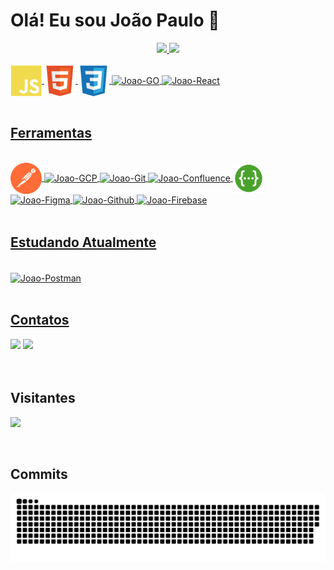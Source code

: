 
# Olá! Eu sou João Paulo 👋

<div align="center">
  <a href="https://github.com/GitJoaopaulo">
  <img height="150em" src="https://github-readme-stats.vercel.app/api?username=GitJoaoPaulo&show_icons=true&theme=dark&include_all_commits=false&count_private=false"/>
  <img height="150em" src="https://github-readme-stats.vercel.app/api/top-langs/?username=GitJoaoPaulo&layout=compact&langs_count=7&theme=dark"/>
</div>
 
<div style="display: inline_block"><br>
  <img align="center" alt="Joao-Js" height="50" width="50" src="https://raw.githubusercontent.com/devicons/devicon/master/icons/javascript/javascript-plain.svg">
  <img align="center" alt="Joao-HTML" height="50" width="50" src="https://raw.githubusercontent.com/devicons/devicon/master/icons/html5/html5-original.svg">
  <img align="center" alt="Joao-CSS" height="50" width="50" src="https://raw.githubusercontent.com/devicons/devicon/master/icons/css3/css3-original.svg">
  <img align="center" alt="Joao-GO" height="50" width="50" src = "https://cdn.jsdelivr.net/gh/devicons/devicon/icons/go/go-original-wordmark.svg" />
  <img align="center" alt="Joao-React" height="70" width="70" src="https://cdn.jsdelivr.net/gh/devicons/devicon/icons/react/react-original.svg">
</div><br>
  
  
  
 ## Ferramentas
<div style="display: inline_block"><br>
   <img align="center" alt="Joao-Postman" height="50" width="50" src="postman.svg">
   <img align="center" alt="Joao-GCP" height="50" width="50" src="https://cdn.jsdelivr.net/gh/devicons/devicon/icons/googlecloud/googlecloud-original.svg">
   <img align="center" alt="Joao-Git" height="50" width="50" src="https://cdn.jsdelivr.net/gh/devicons/devicon/icons/git/git-original.svg">
   <img align="center" alt="Joao-Confluence" height="50" width="50" src="https://cdn.jsdelivr.net/gh/devicons/devicon/icons/confluence/confluence-original-wordmark.svg">
   <img align="center" alt="Joao-Postman" height="50" width="50" src="swagger.png">
   <img align="center" alt="Joao-Figma" height="50" width="50" src="https://cdn.jsdelivr.net/gh/devicons/devicon/icons/figma/figma-original.svg" />
   <img align="center" alt="Joao-Github" height="50" width="50" src="https://cdn.jsdelivr.net/gh/devicons/devicon/icons/github/github-original.svg"/>
   <img align="center" alt="Joao-Firebase" height="50" width="50" src="https://cdn.jsdelivr.net/gh/devicons/devicon/icons/firebase/firebase-plain-wordmark.svg" />   
 </div><br>
 
 
 
 ## Estudando Atualmente
 <div style="display: inline_block"><br>
    <img align="center" alt="Joao-Postman" height="70" width="70" src="https://cdn.jsdelivr.net/gh/devicons/devicon/icons/react/react-original.svg"/>
 </div></br>
 
  
## Contatos
<div>
  <a href = "mailto:joaopaulobt@outlook.com" target="_blank"><img src = "https://img.shields.io/badge/Microsoft_Outlook-0078D4?style=for-the-badge&logo=microsoft-outlook&logoColor=white"></a>
  <a href = "https://www.linkedin.com/in/jo%C3%A3o-paulo-ribeiro-da-silva/" target="_blank"><img src="https://img.shields.io/badge/LinkedIn-0077B5?style=for-the-badge&logo=linkedin&logoColor=white"></a>
</div><br><br>
  
  
  
## Visitantes
<p align="rigth"><img alingn="center" src="https://profile-counter.glitch.me/GitJoaoPaulo/count.svg" /></p><br>
  


## Commits
![Snake animation](https://github.com/GitJoaoPaulo/GitJoaoPaulo/blob/output/github-contribution-grid-snake.svg)
   
